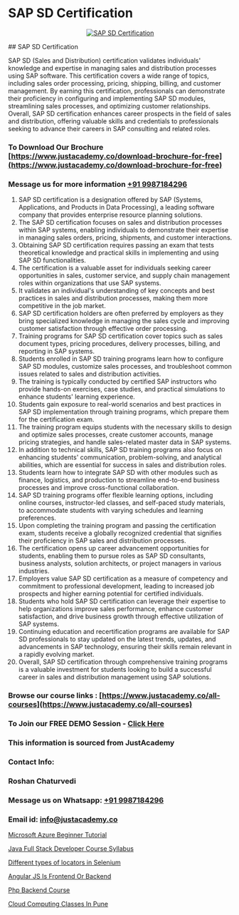 # SAP SD Certification

<p align="center">
  <a href="https://justacademy.co/course-detail/sap-abap-on-hana-training">
    <img src="https://justacademy.co/storage2/course_image/1708336814_course_image.png" alt="SAP SD Certification">
  </a>
</p>
## SAP SD Certification

SAP SD (Sales and Distribution) certification validates individuals' knowledge and expertise in managing sales and distribution processes using SAP software. This certification covers a wide range of topics, including sales order processing, pricing, shipping, billing, and customer management. By earning this certification, professionals can demonstrate their proficiency in configuring and implementing SAP SD modules, streamlining sales processes, and optimizing customer relationships. Overall, SAP SD certification enhances career prospects in the field of sales and distribution, offering valuable skills and credentials to professionals seeking to advance their careers in SAP consulting and related roles.
### To Download Our Brochure [https://www.justacademy.co/download-brochure-for-free](https://www.justacademy.co/download-brochure-for-free)
### Message us for more information [+91 9987184296](https://api.whatsapp.com/send?phone=919987184296)
1) SAP SD certification is a designation offered by SAP (Systems, Applications, and Products in Data Processing), a leading software company that provides enterprise resource planning solutions.
2) The SAP SD certification focuses on sales and distribution processes within SAP systems, enabling individuals to demonstrate their expertise in managing sales orders, pricing, shipments, and customer interactions.
3) Obtaining SAP SD certification requires passing an exam that tests theoretical knowledge and practical skills in implementing and using SAP SD functionalities.
4) The certification is a valuable asset for individuals seeking career opportunities in sales, customer service, and supply chain management roles within organizations that use SAP systems.
5) It validates an individual's understanding of key concepts and best practices in sales and distribution processes, making them more competitive in the job market.
6) SAP SD certification holders are often preferred by employers as they bring specialized knowledge in managing the sales cycle and improving customer satisfaction through effective order processing.
7) Training programs for SAP SD certification cover topics such as sales document types, pricing procedures, delivery processes, billing, and reporting in SAP systems.
8) Students enrolled in SAP SD training programs learn how to configure SAP SD modules, customize sales processes, and troubleshoot common issues related to sales and distribution activities.
9) The training is typically conducted by certified SAP instructors who provide hands-on exercises, case studies, and practical simulations to enhance students' learning experience.
10) Students gain exposure to real-world scenarios and best practices in SAP SD implementation through training programs, which prepare them for the certification exam.
11) The training program equips students with the necessary skills to design and optimize sales processes, create customer accounts, manage pricing strategies, and handle sales-related master data in SAP systems.
12) In addition to technical skills, SAP SD training programs also focus on enhancing students' communication, problem-solving, and analytical abilities, which are essential for success in sales and distribution roles.
13) Students learn how to integrate SAP SD with other modules such as finance, logistics, and production to streamline end-to-end business processes and improve cross-functional collaboration.
14) SAP SD training programs offer flexible learning options, including online courses, instructor-led classes, and self-paced study materials, to accommodate students with varying schedules and learning preferences.
15) Upon completing the training program and passing the certification exam, students receive a globally recognized credential that signifies their proficiency in SAP sales and distribution processes.
16) The certification opens up career advancement opportunities for students, enabling them to pursue roles as SAP SD consultants, business analysts, solution architects, or project managers in various industries.
17) Employers value SAP SD certification as a measure of competency and commitment to professional development, leading to increased job prospects and higher earning potential for certified individuals.
18) Students who hold SAP SD certification can leverage their expertise to help organizations improve sales performance, enhance customer satisfaction, and drive business growth through effective utilization of SAP systems.
19) Continuing education and recertification programs are available for SAP SD professionals to stay updated on the latest trends, updates, and advancements in SAP technology, ensuring their skills remain relevant in a rapidly evolving market.
20) Overall, SAP SD certification through comprehensive training programs is a valuable investment for students looking to build a successful career in sales and distribution management using SAP solutions.

### Browse our course links : [https://www.justacademy.co/all-courses](https://www.justacademy.co/all-courses) 
### To Join our FREE DEMO Session - [Click Here](https://www.justacademy.co/register-for-course-demo)


### This information is sourced from JustAcademy
### Contact Info:
### Roshan Chaturvedi
### Message us on Whatsapp: [+91 9987184296](https://api.whatsapp.com/send?phone=919987184296)
### Email id: [info@justacademy.co](mailto:info@justacademy.co)
                
[Microsoft Azure Beginner Tutorial](https://www.linkedin.com/pulse/microsoft-azure-beginner-tutorial-justacademy-hyderabad-abyvc?trackingId=ZsqCsijC%2B%2Bows53LRva%2Bbw%3D%3D&lipi=urn%3Ali%3Apage%3Ad_flagship3_company_admin%3BepomL552S36dZH34vwpA2w%3D%3D)

[Java Full Stack Developer Course Syllabus](https://www.linkedin.com/pulse/java-full-stack-developer-course-syllabus-justacademy-chandigarh-klaqe/)

[Different types of locators in Selenium](https://medium.com/@prempja40/different-types-of-locators-in-selenium-8e5d45b615ba)

[Angular JS Is Frontend Or Backend](https://medium.com/@negishivu99/angular-js-is-frontend-or-backend-c223b2bc9368)

[Php Backend Course](https://justacademyin.github.io/justacademy/php-backend-course)

[Cloud Computing Classes In Pune](https://justacademyin.github.io/justacademy/cloud-computing-classes-in-pune)

